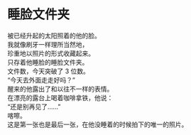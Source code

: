 # 睡脸文件夹

被已经升起的太阳照着的他的脸。\
我就像刷牙一样理所当然地，\
珍重地以照片的形式收藏起来。\
只存着他睡脸的睡脸文件夹。\
文件数，今天突破了 3 位数。\
“今天去外面走走好吗？”\
醒来的他露出了和以往不一样的表情。\
在漂亮的露台上喝着咖啡拿铁，他说：\
“还是别再见了……”\
喀嚓。\
这是第一张也是最后一张，在他没睡着的时候拍下的唯一的照片。
